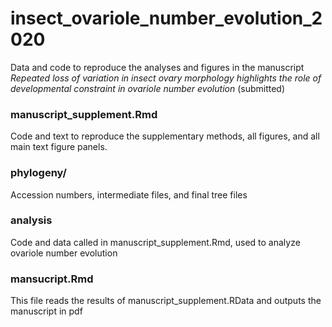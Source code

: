 # insect_ovariole_number_evolution_2020
Data and code to reproduce the analyses and figures in the manuscript _Repeated loss of variation in insect ovary morphology highlights the role of developmental constraint in ovariole number evolution_ (submitted)

### manuscript_supplement.Rmd

Code and text to reproduce the supplementary methods, all figures, and all main text figure panels.

### phylogeny/

Accession numbers, intermediate files, and final tree files

### analysis

Code and data called in manuscript_supplement.Rmd, used to analyze ovariole number evolution

### mansucript.Rmd

This file reads the results of manuscript_supplement.RData and outputs the manuscript in pdf


